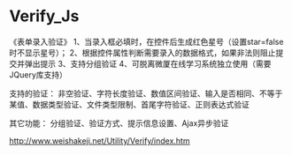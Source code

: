 # Verify_Js
《表单录入验证》
1、当录入框必填时，在控件后生成红色星号（设置star=false时不显示星号）；
2、根据控件属性判断需要录入的数据格式，如果非法则阻止提交并弹出提示
3、支持分组验证
4、可脱离微厦在线学习系统独立使用（需要JQuery库支持）

支持的验证：
非空验证、字符长度验证、数值区间验证、输入是否相同、不等于某值、数据类型验证、文件类型限制、首尾字符验证、正则表达式验证

其它功能：
分组验证、验证方式、提示信息设置、Ajax异步验证

http://www.weishakeji.net/Utility/Verify/index.htm
